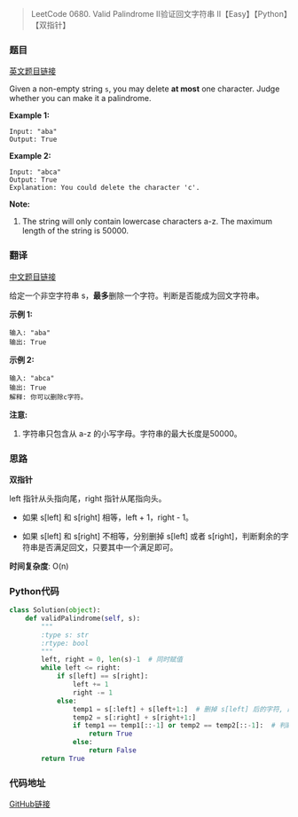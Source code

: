> LeetCode 0680. Valid Palindrome II验证回文字符串 Ⅱ【Easy】【Python】【双指针】

### 题目

[英文题目链接](https://leetcode.com/problems/valid-palindrome-ii/)

Given a non-empty string `s`, you may delete **at most** one character. Judge whether you can make it a palindrome.

**Example 1:**

```
Input: "aba"
Output: True
```

**Example 2:**

```
Input: "abca"
Output: True
Explanation: You could delete the character 'c'.
```

**Note:**

1. The string will only contain lowercase characters a-z. The maximum length of the string is 50000.

### 翻译

[中文题目链接](https://leetcode-cn.com/problems/valid-palindrome-ii/submissions/)

给定一个非空字符串 s，**最多**删除一个字符。判断是否能成为回文字符串。

**示例 1:**

```
输入: "aba"
输出: True
```

**示例 2:**

```
输入: "abca"
输出: True
解释: 你可以删除c字符。
```

**注意:**

1. 字符串只包含从 a-z 的小写字母。字符串的最大长度是50000。

### 思路

**双指针**

left 指针从头指向尾，right 指针从尾指向头。

* 如果 s[left] 和 s[right] 相等，left + 1，right - 1。

* 如果 s[left] 和 s[right] 不相等，分别删掉 s[left] 或者 s[right]，判断剩余的字符串是否满足回文，只要其中一个满足即可。

**时间复杂度**: O(n)

### Python代码

```python
class Solution(object):
    def validPalindrome(self, s):
        """
        :type s: str
        :rtype: bool
        """
        left, right = 0, len(s)-1  # 同时赋值
        while left <= right:
            if s[left] == s[right]:
                left += 1
                right -= 1
            else:
                temp1 = s[:left] + s[left+1:]  # 删掉 s[left] 后的字符, 即字符串拼接: s[0] 到 s[left-1] + s[left+1] 到 s[len(s)-1]
                temp2 = s[:right] + s[right+1:]
                if temp1 == temp1[::-1] or temp2 == temp2[::-1]:  # 判断删掉 s[left] 或者删掉 s[right], s是否为回文, [::-1]是从尾到头逆序遍历
                    return True
                else:
                    return False
        return True
```

### 代码地址

[GitHub链接](https://github.com/Wonz5130/LeetCode-Solutions/blob/master/solutions/0680-Valid-Palindrome-II/0680.py)